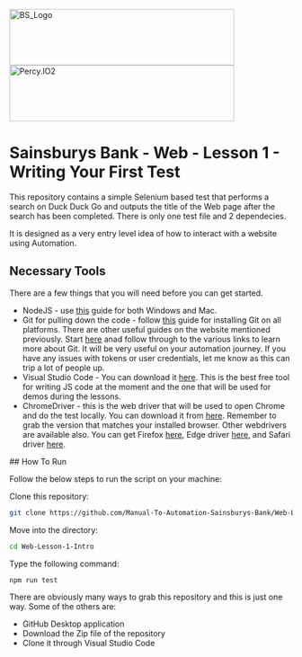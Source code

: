 <p float="left">
  <img src="https://d98b8t1nnulk5.cloudfront.net/production/images/layout/logo-header.png?1469004780" width="400" height="100" title="BS_Logo">
  <img src="https://cdn.cookielaw.org/logos/af33d682-b608-4a02-a87c-726c5880e254/44ba34d9-63c1-451e-a22d-ba28af064ea1/19ef061a-823e-4179-ae5c-43b2c60fe360/New_SB_Logo_r240g108b0.png" width="400" height="100" title="Percy.IO2">
</p>

# Sainsburys Bank - Web - Lesson 1 - Writing Your First Test

This repository contains a simple Selenium based test that performs a search on Duck Duck Go and outputs the title of the Web page after the search has been completed. There is only one test file and 2 dependecies.

It is designed as a very entry level idea of how to interact with a website using Automation.

## Necessary Tools

There are a few things that you will need before you can get started.

* NodeJS - use [this](https://nodejs.org/en/download) guide for both Windows and Mac. 
* Git for pulling down the code - follow [this](https://git-scm.com/book/en/v2/Getting-Started-Installing-Git) guide for installing Git on all platforms. There are other useful guides on the website mentioned previously. Start [here](https://github.com/git-guides) anad follow through to the various links to learn more about Git. It will be very useful on your automation journey. If you have any issues with tokens or user credentials, let me know as this can trip a lot of people up.
* Visual Studio Code - You can download it [here](https://code.visualstudio.com/download). This is the best free tool for writing JS code at the moment and the one that will be used for demos during the lessons.
* ChromeDriver - this is the web driver that will be used to open Chrome and do the test locally. You can download it from [here](https://chromedriver.chromium.org/downloads). Remember to grab the version that matches your installed browser. Other webdrivers are available also. You can get Firefox [here](https://github.com/mozilla/geckodriver/releases), Edge driver [here](https://developer.microsoft.com/en-us/microsoft-edge/tools/webdriver/), and Safari driver [here](https://developer.apple.com/documentation/webkit/testing_with_webdriver_in_safari).

## How To Run

Follow the below steps to run the script on your machine:

Clone this repository:

```sh
git clone https://github.com/Manual-To-Automation-Sainsburys-Bank/Web-Lesson-1-Intro.git
```

Move into the directory:

```sh
cd Web-Lesson-1-Intro
```

Type the following command:

```sh
npm run test
```

There are obviously many ways to grab this repository and this is just one way. Some of the others are:

 - GitHub Desktop application
 - Download the Zip file of the repository
 - Clone it through Visual Studio Code
